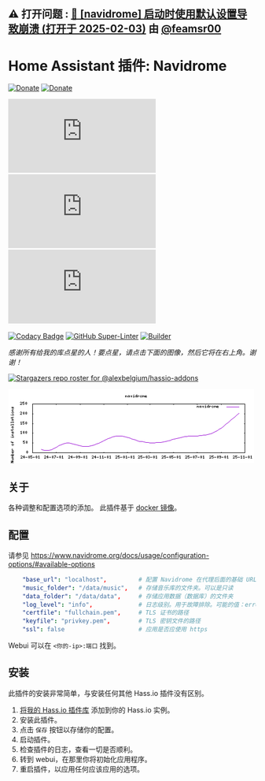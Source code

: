## &#9888; 打开问题 : [🐛 [navidrome] 启动时使用默认设置导致崩溃 (打开于 2025-02-03)](https://github.com/alexbelgium/hassio-addons/issues/1751) 由 [@feamsr00](https://github.com/feamsr00)
# Home Assistant 插件: Navidrome

[![Donate][paypal-badge]](https://www.paypal.com/donate/?hosted_button_id=DZFULJZTP3UQA)
[![Donate][donation-badge]](https://www.buymeacoffee.com/alexbelgium)

![版本](https://img.shields.io/badge/dynamic/json?label=Version&query=%24.version&url=https%3A%2F%2Fraw.githubusercontent.com%2Falexbelgium%2Fhassio-addons%2Fmaster%navidrome%2Fconfig.json)
![Ingress](https://img.shields.io/badge/dynamic/json?label=Ingress&query=%24.ingress&url=https%3A%2F%2Fraw.githubusercontent.com%2Falexbelgium%2Fhassio-addons%2Fmaster%navidrome%2Fconfig.json)
![架构](https://img.shields.io/badge/dynamic/json?color=success&label=Arch&query=%24.arch&url=https%3A%2F%2Fraw.githubusercontent.com%2Falexbelgium%2Fhassio-addons%2Fmaster%navidrome%2Fconfig.json)

[![Codacy Badge](https://app.codacy.com/project/badge/Grade/9c6cf10bdbba45ecb202d7f579b5be0e)](https://www.codacy.com/gh/alexbelgium/hassio-addons/dashboard?utm_source=github.com&utm_medium=referral&utm_content=alexbelgium/hassio-addons&utm_campaign=Badge_Grade)
[![GitHub Super-Linter](https://img.shields.io/github/actions/workflow/status/alexbelgium/hassio-addons/weekly-supelinter.yaml?label=Lint%20code%20base)](https://github.com/alexbelgium/hassio-addons/actions/workflows/weekly-supelinter.yaml)
[![Builder](https://img.shields.io/github/actions/workflow/status/alexbelgium/hassio-addons/onpush_builder.yaml?label=Builder)](https://github.com/alexbelgium/hassio-addons/actions/workflows/onpush_builder.yaml)

[donation-badge]: https://img.shields.io/badge/Buy%20me%20a%20coffee-%23d32f2f?logo=buy-me-a-coffee&style=flat&logoColor=white
[paypal-badge]: https://img.shields.io/badge/Buy%20me%20a%20coffee%20Paypal-%23d32f2f?logo=buy-me-a-coffee&style=flat&logoColor=white

_感谢所有给我的库点星的人！要点星，请点击下面的图像，然后它将在右上角。谢谢！_

[![Stargazers repo roster for @alexbelgium/hassio-addons](https://raw.githubusercontent.com/alexbelgium/hassio-addons/master/.github/stars2.svg)](https://github.com/alexbelgium/hassio-addons/stargazers)

![下载进化](https://raw.githubusercontent.com/alexbelgium/hassio-addons/master/navidrome/stats.png)

## 关于

各种调整和配置选项的添加。
此插件基于 [docker 镜像](https://hub.docker.com/r/deluan/navidrome)。

## 配置

请参见 https://www.navidrome.org/docs/usage/configuration-options/#available-options

```yaml
    "base_url": "localhost",         # 配置 Navidrome 在代理后面的基础 URL
    "music_folder": "/data/music",   # 存储音乐库的文件夹。可以是只读
    "data_folder": "/data/data",     # 存储应用数据（数据库）的文件夹
    "log_level": "info",             # 日志级别。用于故障排除。可能的值：error, warn, info, debug, trace
    "certfile": "fullchain.pem",     # TLS 证书的路径
    "keyfile": "privkey.pem",        # TLS 密钥文件的路径
    "ssl": false                     # 应用是否应使用 https
```

Webui 可以在 `<你的-ip>:端口` 找到。

## 安装

此插件的安装非常简单，与安装任何其他 Hass.io 插件没有区别。

1. [将我的 Hass.io 插件库][repository] 添加到你的 Hass.io 实例。
1. 安装此插件。
1. 点击 `保存` 按钮以存储你的配置。
1. 启动插件。
1. 检查插件的日志，查看一切是否顺利。
1. 转到 webui，在那里你将初始化应用程序。
1. 重启插件，以应用任何应该应用的选项。

[repository]: https://github.com/alexbelgium/hassio-addons
